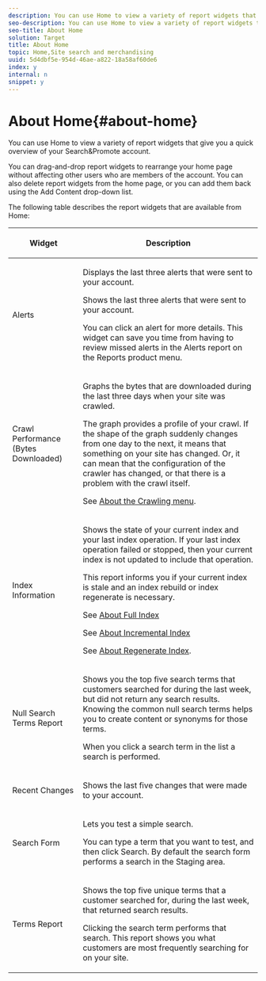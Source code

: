 ```yaml
---
description: You can use Home to view a variety of report widgets that give you a quick overview of your Search&amp;Promote account.
seo-description: You can use Home to view a variety of report widgets that give you a quick overview of your Search&amp;Promote account.
seo-title: About Home
solution: Target
title: About Home
topic: Home,Site search and merchandising
uuid: 5d4dbf5e-954d-46ae-a822-18a58af60de6
index: y
internal: n
snippet: y
---
```


# About Home{#about-home}

You can use Home to view a variety of report widgets that give you a quick overview of your Search&amp;Promote account.

 You can drag-and-drop report widgets to rearrange your home page without affecting other users who are members of the account. You can also delete report widgets from the home page, or you can add them back using the Add Content drop-down list.

The following table describes the report widgets that are available from Home:  

<table id="table_A731652324044062818432599AC0D303"> 
 <thead> 
  <tr> 
   <th colname="col1" class="entry"> <p>Widget </p> </th> 
   <th colname="col2" class="entry"> <p>Description </p> </th> 
  </tr>
 </thead>
 <tbody> 
  <tr> 
   <td colname="col1"> <p>Alerts </p> </td> 
   <td colname="col2"> <p> Displays the last three alerts that were sent to your account. </p> <p>Shows the last three alerts that were sent to your account. </p> <p>You can click an alert for more details. This widget can save you time from having to review missed alerts in the <span class="uicontrol"> Alerts</span> report on the <span class="uicontrol"> Reports</span> product menu. </p> </td> 
  </tr> 
  <tr> 
   <td colname="col1"> <p>Crawl Performance (Bytes Downloaded) </p> </td> 
   <td colname="col2"> <p>Graphs the bytes that are downloaded during the last three days when your site was crawled. </p> <p>The graph provides a profile of your crawl. If the shape of the graph suddenly changes from one day to the next, it means that something on your site has changed. Or, it can mean that the configuration of the crawler has changed, or that there is a problem with the crawl itself. </p> <p>See <a href="c-about-settings-menu/c-about-crawling-menu.md#concept_59307680C6724E93952ADE5044983AF6" format="dita" scope="local"> About the Crawling menu</a>. </p> </td> 
  </tr> 
  <tr> 
   <td colname="col1"> <p>Index Information </p> </td> 
   <td colname="col2"> <p>Shows the state of your current index and your last index operation. If your last index operation failed or stopped, then your current index is not updated to include that operation. </p> <p>This report informs you if your current index is stale and an index rebuild or index regenerate is necessary. </p> <p>See <a href="c-about-index-menu/c-about-full-index.md#concept_C69BD21863FD4856B49326F35DB570D3" format="dita" scope="local"> About Full Index</a> </p> <p>See <a href="c-about-index-menu/c-about-incremental-index.md#concept_A7770F0552D14C47B3DDB65DB78FFFEE" format="dita" scope="local"> About Incremental Index</a> </p> <p>See <a href="c-about-index-menu/c-about-regenerate-index.md#concept_6CBE6B8D18EF47D293091CBA542245FA" format="dita" scope="local"> About Regenerate Index</a>. </p> </td> 
  </tr> 
  <tr> 
   <td colname="col1"> <p>Null Search Terms Report </p> </td> 
   <td colname="col2"> <p> Shows you the top five search terms that customers searched for during the last week, but did not return any search results. Knowing the common null search terms helps you to create content or synonyms for those terms. </p> <p>When you click a search term in the list a search is performed. </p> </td> 
  </tr> 
  <tr> 
   <td colname="col1"> <p>Recent Changes </p> </td> 
   <td colname="col2"> <p> Shows the last five changes that were made to your account. </p> </td> 
  </tr> 
  <tr> 
   <td colname="col1"> <p>Search Form </p> </td> 
   <td colname="col2"> <p>Lets you test a simple search. </p> <p> You can type a term that you want to test, and then click <span class="uicontrol"> Search</span>. By default the search form performs a search in the Staging area. </p> </td> 
  </tr> 
  <tr> 
   <td colname="col1"> <p>Terms Report </p> </td> 
   <td colname="col2"> <p>Shows the top five unique terms that a customer searched for, during the last week, that returned search results. </p> <p> Clicking the search term performs that search. This report shows you what customers are most frequently searching for on your site. </p> </td> 
  </tr> 
 </tbody> 
</table>

